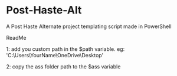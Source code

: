 # Post-Haste-Alt
A Post Haste Alternate project templating script made in PowerShell

ReadMe

1: add you custom path in the $path variable.
eg: 'C:\Users\YourName\OneDrive\Desktop'

2: copy the ass folder path to the $ass variable
